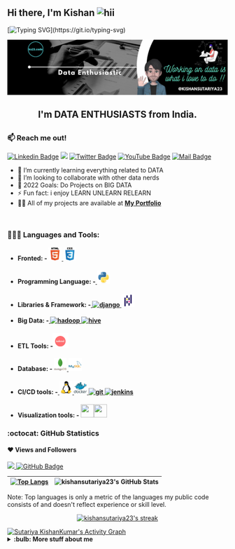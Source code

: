 ## Hi there, I'm Kishan  <img src="https://raw.githubusercontent.com/MartinHeinz/MartinHeinz/master/wave.gif" alt='hii' width="30px">

[![Typing SVG](https://readme-typing-svg.herokuapp.com?font=arial&color=3384B4&lines=Welcome+to+my+GitHub+...)](https://git.io/typing-svg)

 <img src="./images/githubreadme.png" alt="hi">
 
<h2 align="center"><strong>I'm DATA ENTHUSIASTS from India.</strong><h2>

 
<!-- **I'm DATA ENTHUSIASTS from India & business intelligence consultant at PwC and my passion resonates with my profession too. I enjoy exploring data to get insights and create an impactful story out of it.** -->
 
### :mailbox: Reach me out!

[![Linkedin Badge][linkedinbadge]][linkedin] [![](https://img.shields.io/badge/Instagram-da3b5a?style=flat&logo=instagram&logoColor=white&link=https://www.instagram.com/ks23.code/)][instagram] [![Twitter Badge](https://img.shields.io/badge/-@ks23_code-1ca0f1?style=flat&labelColor=1ca0f1&logo=twitter&logoColor=white&link=https://twitter.com/ks23_code)][twitter]  [![YouTube Badge](https://img.shields.io/badge/-ks23%20code-e74c3c?style=flat&labelColor=e74c3c&logo=youtube&logoColor=white)][youtube] [![Mail Badge](https://img.shields.io/badge/-ks23.code@gmail.com-c0392b?style=flat&labelColor=c0392b&logo=gmail&logoColor=white)][gmail] 

- 🌱 I’m currently learning everything related to DATA
- 💞️ I’m looking to collaborate with other data nerds
- 🥅 2022 Goals: Do Projects on BIG DATA
- ⚡ Fun fact: i enjoy LEARN UNLEARN RELEARN
- 👨‍💻 All of my projects are available at **[My Portfolio](https://kishansutariya23.github.io)**


<br>

<h3 align="left">👨🏽‍💻 Languages and Tools:</h3>
<p align="left"> 

- #### Fronted: - <a href="#" target="_blank" rel="noreferrer"> <img src="https://raw.githubusercontent.com/devicons/devicon/master/icons/html5/html5-original-wordmark.svg" alt="html5" width="30" height="30"/> </a> <a href="#" target="_blank" rel="noreferrer"> <img src="https://raw.githubusercontent.com/devicons/devicon/master/icons/css3/css3-original-wordmark.svg" alt="css3" width="30" height="30"/> </a>
- #### Programming Language: -<a href="#" target="_blank" rel="noreferrer"> <img src="https://raw.githubusercontent.com/devicons/devicon/master/icons/python/python-original.svg" alt="python" width="30" height="30"/> </a> 
- #### Libraries & Framework: -<a href="#" target="_blank" rel="noreferrer"> <img src="https://cdn.worldvectorlogo.com/logos/django.svg" alt="django" width="30" height="30"/> </a> <a href="#" target="_blank" rel="noreferrer"> <img src="https://raw.githubusercontent.com/devicons/devicon/2ae2a900d2f041da66e950e4d48052658d850630/icons/pandas/pandas-original.svg" alt="pandas" width="30" height="30"/> </a>
- #### Big Data: -<a href="#" target="_blank" rel="noreferrer"> <img src="https://www.vectorlogo.zone/logos/apache_hadoop/apache_hadoop-icon.svg" alt="hadoop" width="30" height="30"/> </a> <a href="#" target="_blank" rel="noreferrer"> <img src="https://www.vectorlogo.zone/logos/apache_hive/apache_hive-icon.svg" alt="hive" width="30" height="30"/> </a> 

- #### ETL Tools: -<a href="#" target="_blank" rel="noreferrer"><img src="./images/logo-talend-logomark.png" width=35px alt="talend open studion"></a>

- #### Database: - <a href= "#" target="_blank" rel="noreferrer"> <img src="https://raw.githubusercontent.com/devicons/devicon/master/icons/mongodb/mongodb-original-wordmark.svg" alt="mongodb" width="30" height="30"/> </a> <a href="#" target="_blank" rel="noreferrer"> <img src="https://raw.githubusercontent.com/devicons/devicon/master/icons/mysql/mysql-original-wordmark.svg" alt="mysql" width="30" height="30"/> </a> 
- #### CI/CD tools: -<a href="#" target="_blank" rel="noreferrer"> <img src="https://raw.githubusercontent.com/devicons/devicon/master/icons/linux/linux-original.svg" alt="linux" width="30" height="30"/> </a> <a href="#" target="_blank" rel="noreferrer"> <img src="https://raw.githubusercontent.com/devicons/devicon/master/icons/docker/docker-original-wordmark.svg" alt="docker" width="30" height="30"/> </a> <a href="#" target="_blank" rel="noreferrer"> <img src="https://www.vectorlogo.zone/logos/git-scm/git-scm-icon.svg" alt="git" width="30" height="30"/> </a> <a href="#" target="_blank" rel="noreferrer"> <img src="https://www.vectorlogo.zone/logos/jenkins/jenkins-icon.svg" alt="jenkins" width="30" height="30"/> </a> 
- #### Visualization tools: - <a href="#" ><img src="https://img.icons8.com/color/48/000000/power-bi.png" width="30" height="30"/></a><a href="#"><img src="https://img.icons8.com/color/48/000000/tableau-software.png" width="30" height="30"/></a>





 
</p>



### :octocat: GitHub Statistics


#### ❤ Views and Followers
<a href="https://github.com/kishansutariya23/github-profile-views-counter">
    <img src="https://komarev.com/ghpvc/?username=kishansutariya23">
</a>
<a href="https://github.com/kishansutariya23?tab=followers"><img src="https://img.shields.io/github/followers/kishansutariya23?label=Followers&style=social" alt="GitHub Badge"></a>


| [![Top Langs](https://github-readme-stats.vercel.app/api/top-langs/?username=kishansutariya23&langs_count=8&count_private=true&layout=compact&theme=tokyonight&hide_border=true)](https://github.com/anuraghazra/github-readme-stats) |![kishansutariya23's GitHub Stats](https://github-readme-stats.vercel.app/api?username=kishansutariya23&show_icons=true&count_private=true&theme=tokyonight&hide_border=true&hide=contribs,prs&custom_title=Kishansutariya23's%20GitHub%20Stats)  |
| ----------------------------------------------------------------------------------------------------------------------------------------------------------------------------------------------- | ------------------------------------------------------------------------------------------------------------------------------------------------------------------------------------------------ |

Note:</b> Top languages is only a metric of the languages my public code consists of and doesn't reflect experience or skill level.

<p align="center">
    <a href="https://github.com/kishansutariya23/github-readme-streak-stats">
        <img title="🔥 Get streak stats for your profile at git.io/streak-stats" alt="kishansutariya23's streak" src="https://github-readme-streak-stats.herokuapp.com/?user=kishansutariya23&theme=black-ice&hide_border=true&stroke=0000&background=060A0CD0"/>
    </a>
</p>
<a href="https://github.com/kishansutariya23/github-readme-activity-graph"><img alt="Sutariya KishanKumar's Activity Graph" src="https://activity-graph.herokuapp.com/graph?username=kishansutariya23&bg_color=0D1117&color=5BCDEC&line=5BCDEC&point=FFFFFF&hide_border=true" /></a>




<details>
<summary>
    <strong> :bulb: More stuff about me</strong>
</summary>

<br >

I love sharing knowledge and putting posts, blogs and videos together for helping other developers, data analyst  and ....

<!--START_SECTION:waka-->

<!--END_SECTION:waka-->

<!-- Profile Links -->

[linkedin]: https://www.linkedin.com/in/kishankumar-sutariya/
[twitter]: https://twitter.com/ks23_code?t=slipKXB8ZbZG4wDzoTxQ&s=09
[data.world]: https://data.world/dataman-udit
[youtube]: https://www.youtube.com/channel/UCTznaXzOXeFZ8LzWxS0d6_A
[gmail]: mailto:ks23.code@gmail.com
[skype]: skype:------?call
[instagram]:https://www.instagram.com/ks23.code/
<!-- Shields Profile Links -->

[linkedinbadge]: https://img.shields.io/badge/-kishankumar_sutariya-0e76a8?style=flat&labelColor=0e76a8&logo=linkedin&logoColor=white
[twitterbadge]: https://img.shields.io/badge/-@ks23_code-1ca0f1?style=flat&labelColor=1ca0f1&logo=twitter&logoColor=white&link=https://twitter.com/quantumudit
[gmailbadge]: https://img.shields.io/badge/-ks23.code-c0392b?style=flat&labelColor=c0392b&logo=gmail&logoColor=white
[youtubebadge]: https://img.shields.io/badge/-youtube-e74c3c?style=flat&labelColor=e74c3c&logo=youtube&logoColor=white
[instagram]:https://img.shields.io/badge/Instagram-E4405F?style=for-the-badge&logo=instagram&logoColor=white
<!-- Top Technology Badges -->

[powerbibadge]: https://img.shields.io/badge/-Power%20BI-F2C811?style=for-the-badge&labelColor=212121&logo=powerbi
[tableaubadge]: https://img.shields.io/badge/-Tableau-E97627?style=for-the-badge&labelColor=212121&logo=tableau
[sqlserverbadge]: https://img.shields.io/badge/-SQL%20Server-CC2927?style=for-the-badge&labelColor=212121&logo=Microsoft%20SQL%20Server&logoColor=CC2927
[excelbadge]: https://img.shields.io/badge/-Microsoft%20Excel-217346?style=for-the-badge&labelColor=212121&logo=Microsoft%20Excel&logoColor=217346
[pythonbadge]: https://img.shields.io/badge/-Python-3776AB?style=for-the-badge&labelColor=212121&logo=python

<!-- Tools & Technology Links -->
 
